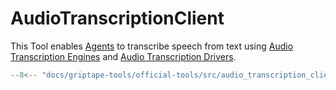 # AudioTranscriptionClient

This Tool enables [Agents](../../griptape-framework/structures/agents.md) to transcribe speech from text using [Audio Transcription Engines](../../reference/griptape/engines/audio/audio_transcription_engine.md) and [Audio Transcription Drivers](../../reference/griptape/drivers/audio_transcription/index.md).

```python
--8<-- "docs/griptape-tools/official-tools/src/audio_transcription_client_1.py"
```
